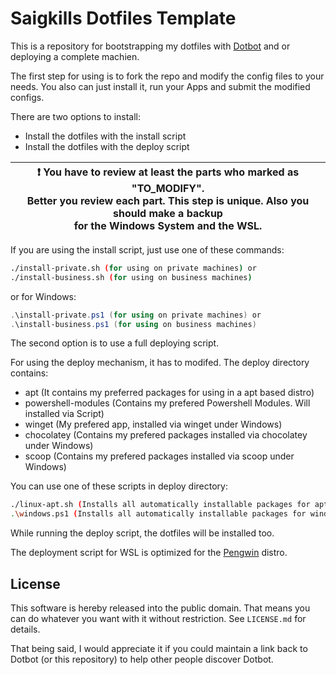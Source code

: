 Saigkills Dotfiles Template
===========================

This is a repository for bootstrapping my dotfiles with [Dotbot][dotbot] and or deploying a complete machien.

The first step for using is to fork the repo and modify the config files to your needs. You 
also can just install it, run your Apps and submit the modified configs.

There are two options to install:

  - Install the dotfiles with the install script
  - Install the dotfiles with the deploy script

| :exclamation:  You have to review at least the parts who marked as "TO_MODIFY".<br/> Better you review each part. This step is unique. Also you should make a backup<br/> for the Windows System and the WSL. |
|---------------------------------------------------------------------------------------------------------------------------------------------------------------------------------------------------------------|

If you are using the install script, just use one of these commands:

```bash
./install-private.sh (for using on private machines) or
./install-business.sh (for using on business machines)
```

or for Windows:

```powershell
.\install-private.ps1 (for using on private machines) or
.\install-business.ps1 (for using on business machines)
```

The second option is to use a full deploying script.

For using the deploy mechanism, it has to modifed. The deploy directory contains:

  - apt (It contains my preferred packages for using in a apt based distro)
  - powershell-modules (Contains my prefered Powershell Modules. Will installed via Script)
  - winget (My prefered app, installed via winget under Windows)
  - chocolatey (Contains my prefered packages installed via chocolatey under Windows)
  - scoop (Contains my prefered packages installed via scoop under Windows)

You can use one of these scripts in deploy directory:

```bash
./linux-apt.sh (Installs all automatically installable packages for apt based distros)
.\windows.ps1 (Installs all automatically installable packages for windows)
```
While running the deploy script, the dotfiles will be installed too.

The deployment script for WSL is optimized for the [Pengwin][pengwin] distro.

License
-------

This software is hereby released into the public domain. That means you can do
whatever you want with it without restriction. See `LICENSE.md` for details.

That being said, I would appreciate it if you could maintain a link back to
Dotbot (or this repository) to help other people discover Dotbot.

[dotbot]: https://github.com/anishathalye/dotbot
[pengwin]: https://www.whitewaterfoundry.com/
